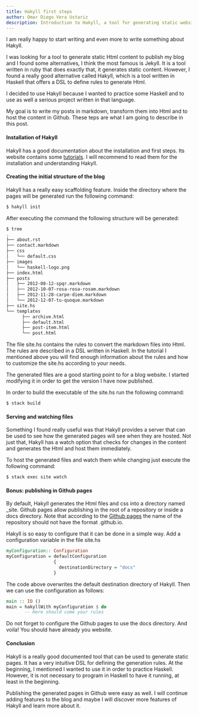 ```yaml
---
title: Hakyll first steps
author: Omar Diego Vera Ustariz
description: Introduction to Hakyll, a tool for generating static websites. It introduces the basics of Hakyll and describes the first steps to start using it. It presents tips and tricks that you should know in order to start using it successfully.
---
```


I am really happy to start writing and even more to write something about Hakyll.

I was looking for a tool to generate static Html content to publish my blog and I found some alternatives,
I think the most famous is Jekyll. It is a tool written in ruby that does exactly that, it generates static content.
However, I found a really good alternative called Hakyll, which is a tool written in Haskell that offers a DSL 
to define rules to generate Html. 

I decided to use Hakyll because I wanted to practice some Haskell and to use as well a serious project written in that language.

My goal is to write my posts in markdown, transform them into Html and to host the content in Github.
These teps are what I am going to describe in this post.

#### Installation of Hakyll

Hakyll has a good documentation about the installation and first steps. Its website contains some [tutorials](https://jaspervdj.be/hakyll/tutorials.html). I will recommend to read them for the installation and understanding Hakyll.

#### Creating the initial structure of the blog

Hakyll has a really easy scaffolding feature. Inside the directory where the pages will be generated run the following command:
``` bash
$ hakyll init
```

After executing the command the following structure will be generated:
``` bash
$ tree
.
├── about.rst
├── contact.markdown
├── css
│   └── default.css
├── images
│   └── haskell-logo.png
├── index.html
├── posts
│   ├── 2012-08-12-spqr.markdown
│   ├── 2012-10-07-rosa-rosa-rosam.markdown
│   ├── 2012-11-28-carpe-diem.markdown
│   └── 2012-12-07-tu-quoque.markdown
├── site.hs
└── templates
      ├── archive.html
      ├── default.html
      ├── post-item.html
      └── post.html
```
The file site.hs contains the rules to convert the markdown files into Html. The rules are described in a DSL written in Haskell. In the tutorial I mentioned above you will find enough information about the rules and how to customize the site.hs according to your needs.

The generated files are a good starting point to for a blog website. I started modifying it in order to get the version I have now published.

In order to build the executable of the site.hs run the following command:

``` bash
$ stack build
```

#### Serving and watching files

Something I found really useful was that Hakyll provides a server that can be used to see how the generated pages will see when they are hosted. Not just that, Hakyll has a watch option that checks for changes in the content and generates the Html and host them immediately.

To host the generated files and watch them while changing just execute the following command:

``` bash
$ stack exec site watch
```

#### Bonus: publishing in Github pages
By default, Hakyll generates the Html files and css into a directory named _site. Github pages allow publishing in the root of a repository or inside a docs directory. Note that according to the [Github pages](https://help.github.com/articles/configuring-a-publishing-source-for-github-pages/) the name of the repository should not have the format <Github user name>.github.io.

Hakyll is so easy to configure that it can be done in a simple way. Add a configuration variable in the file site.hs
``` haskell
myConfiguration:: Configuration
myConfiguration = defaultConfiguration 
                  {
                    destinationDirectory = "docs"
                  }
```

The code above overwrites the default destination directory of Hakyll. Then we can use the configuration as follows:
 
``` haskell
main :: IO ()
main = hakyllWith myConfiguration $ do
       -- Here should come your rules
```
Do not forget to configure the Github pages to use the docs directory. And voila! You should have already you website.

#### Conclusion
Hakyll is a really good documented tool that can be used to generate static pages. It has a very intuitive DSL for defining the generation rules.
At the beginning, I mentioned I wanted to use it in order to practice Haskell. However, it is not necessary to program in Haskell to have it running, at least in the beginning.

Publishing the generated pages in Github were easy as well. I will continue adding features to the blog and maybe I will discover more features of Hakyll and learn more about it.
